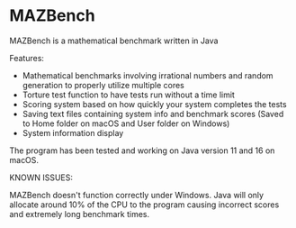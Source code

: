# MAZBench
MAZBench is a mathematical benchmark written in Java

Features:
- Mathematical benchmarks involving irrational numbers and random generation to properly utilize multiple cores
- Torture test function to have tests run without a time limit
- Scoring system based on how quickly your system completes the tests
- Saving text files containing system info and benchmark scores (Saved to Home folder on macOS and User folder on Windows)
- System information display

The program has been tested and working on Java version 11 and 16 on macOS.

KNOWN ISSUES:

MAZBench doesn't function correctly under Windows. Java will only allocate around 10% of the CPU to the program causing incorrect scores and extremely long benchmark times. 


